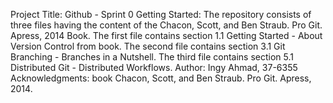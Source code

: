 Project Title: Github - Sprint 0
Getting Started: The repository consists of three files having the content of the Chacon, Scott, and
Ben Straub. Pro Git. Apress, 2014 Book. 
The first file contains section 1.1 Getting Started - About Version Control from
book.
The second file contains section 3.1 Git Branching - Branches in a Nutshell.
The third file contains section 5.1 Distributed Git - Distributed Workflows.
Author: Ingy Ahmad, 37-6355
Acknowledgments: book Chacon, Scott, and Ben Straub. Pro Git. Apress,
2014.

